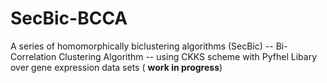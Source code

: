 # SecBic-BCCA
A series of homomorphically biclustering algorithms (SecBic) -- Bi-Correlation Clustering Algorithm -- using CKKS scheme with Pyfhel Libary over gene expression data sets ( **work in progress**)
